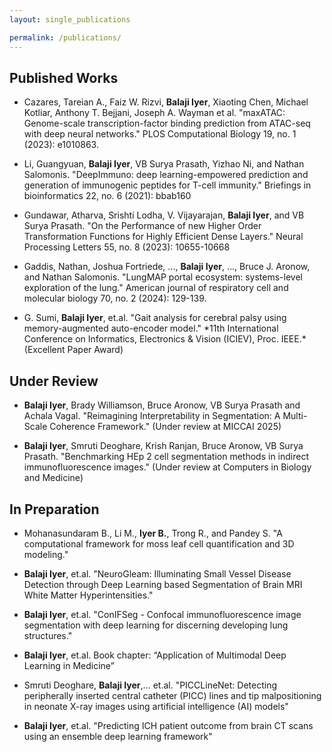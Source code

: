 ```yaml
---
layout: single_publications

permalink: /publications/
---
```

<div class="publications-page">
<div class="project-title-wrapper" style="text-align: left; margin-top: 1em;">
  <h2 class="color-title">Published Works</h2>
</div>
<ul>
    <li><p class="publication-details" > Cazares, Tareian A., Faiz W. Rizvi, <strong>Balaji Iyer</strong>, Xiaoting Chen, Michael Kotliar, Anthony T. Bejjani, Joseph A. Wayman et al. "maxATAC: Genome-scale transcription-factor binding prediction from ATAC-seq with deep neural networks." PLOS Computational Biology 19, no. 1 (2023): e1010863.</p></li>
    <li><p class="publication-details"> Li, Guangyuan, <strong>Balaji Iyer</strong>, VB Surya Prasath, Yizhao Ni, and Nathan Salomonis. "DeepImmuno: deep learning-empowered prediction and generation of immunogenic peptides for T-cell immunity." Briefings in bioinformatics 22, no. 6 (2021): bbab160</p></li>
    <li><p class="publication-details" > Gundawar, Atharva, Srishti Lodha, V. Vijayarajan, <strong>Balaji Iyer</strong>, and VB Surya Prasath. "On the Performance of new Higher Order Transformation Functions for Highly Efficient Dense Layers." Neural Processing Letters 55, no. 8 (2023): 10655-10668</p></li> 
    <li><p class="publication-details" > Gaddis, Nathan, Joshua Fortriede, ..., <strong>Balaji Iyer</strong>, ..., Bruce J. Aronow, and Nathan Salomonis. "LungMAP portal ecosystem: systems-level exploration of the lung." American journal of respiratory cell and molecular biology 70, no. 2 (2024): 129-139.</p></li>
    <li><p class="publication-details" >G. Sumi, <strong>Balaji Iyer</strong>, et.al. "Gait analysis for cerebral palsy using memory-augmented auto-encoder model." *11th International Conference on Informatics, Electronics & Vision (ICIEV), Proc. IEEE.* (Excellent Paper Award)</p></li>          
  </ul>
</div>

<div class="publications-page">
<h2 class="color-title">Under Review</h2>
<ul>
    <li><p class="publication-details" > <strong>Balaji Iyer</strong>, Brady Williamson, Bruce Aronow, VB Surya Prasath and Achala Vagal. "Reimagining Interpretability in Segmentation: A Multi-Scale Coherence Framework." (Under review at MICCAI 2025)</p></li>
    <li><p class="publication-details" ><strong>Balaji Iyer</strong>, Smruti Deoghare, Krish Ranjan, Bruce Aronow, VB Surya Prasath. "Benchmarking HEp 2 cell segmentation methods in indirect immunofluorescence images." (Under review at Computers in Biology and Medicine)</p></li>
   </ul>
</div>

<div class="publications-page">
<h2 class="color-title">In Preparation</h2>

<ul>
    <li><p class="publication-details" > Mohanasundaram B., Li M., <strong>Iyer B.</strong>, Trong R., and Pandey S. "A computational framework for moss leaf cell quantification and 3D modeling."</p></li>
    <li><p class="publication-details" > <strong>Balaji Iyer</strong>, et.al. "NeuroGleam: Illuminating Small Vessel Disease Detection through Deep Learning based Segmentation of Brain MRI White Matter Hyperintensities."</p></li>
    <li><p class="publication-details" ><strong>Balaji Iyer</strong>, et.al. "ConIFSeg - Confocal immunofluorescence image segmentation with deep learning for discerning developing lung structures."</p></li>
    <li><p class="publication-details" ><strong>Balaji Iyer</strong>, et.al. Book chapter: “Application of Multimodal Deep Learning in Medicine”</p></li>
    <li><p class="publication-details" >Smruti Deoghare, <strong>Balaji Iyer</strong>,... et.al. "PICCLineNet: Detecting peripherally inserted central catheter (PICC) lines and tip malpositioning in neonate X-ray images using artificial intelligence (AI) models" </p></li>
    <li><p class="publication-details" ><strong>Balaji Iyer</strong>, et.al. "Predicting ICH patient outcome from brain CT scans using an ensemble deep learning framework" </p></li>
   </ul>
</div>
